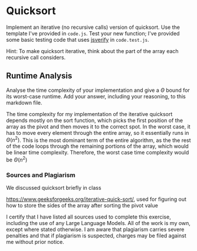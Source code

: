 # Quicksort

Implement an iterative (no recursive calls) version of quicksort. Use the
template I've provided in `code.js`. Test your new function; I've provided some
basic testing code that uses [jsverify](https://jsverify.github.io/) in
`code.test.js`.

Hint: To make quicksort iterative, think about the part of the array each
recursive call considers.

## Runtime Analysis

Analyse the time complexity of your implementation and give a $\Theta$ bound for
its worst-case runtime. Add your answer, including your reasoning, to this
markdown file.

The time complexity for my implementation of the iterative quicksort depends mostly on the sort function, which picks the first position of the array as the pivot and then moves it to the correct spot. In the worst case, it has to move every element through the entire array, so it essentially runs in $\Theta(n^2)$. This is the most dominant term of the entire algorithm, as the the rest of the code loops through the remaining portions of the array, which would be linear time complexity. Therefore, the worst case time complexity would be $\Theta(n^2)$

### Sources and Plagiarism 

We discussed quicksort briefly in class 

https://www.geeksforgeeks.org/iterative-quick-sort/, used for figuring out how to store the sides of the array after sorting the pivot value 

I certify that I have listed all sources used to complete this exercise, including the use of any Large Language Models. All of the work is my own, except where stated otherwise. I am aware that plagiarism carries severe penalties and that if plagiarism is suspected, charges may be filed against me without prior notice.
